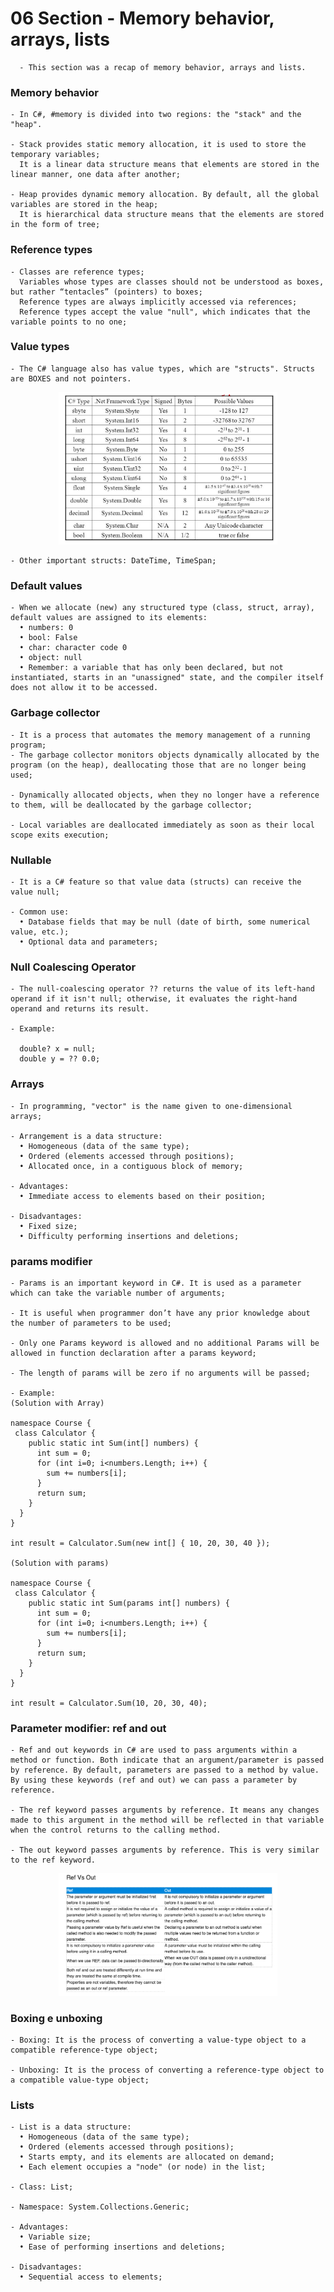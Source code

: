 # 06 Section - Memory behavior, arrays, lists

      - This section was a recap of memory behavior, arrays and lists.

### Memory behavior

    - In C#, #memory is divided into two regions: the "stack" and the "heap".

    - Stack provides static memory allocation, it is used to store the temporary variables;
      It is a linear data structure means that elements are stored in the linear manner, one data after another;

    - Heap provides dynamic memory allocation. By default, all the global variables are stored in the heap;
      It is hierarchical data structure means that the elements are stored in the form of tree;

### Reference types

    - Classes are reference types;
      Variables whose types are classes should not be understood as boxes, but rather “tentacles” (pointers) to boxes;
      Reference types are always implicitly accessed via references;
      Reference types accept the value "null", which indicates that the variable points to no one;

### Value types

    - The C# language also has value types, which are "structs". Structs are BOXES and not pointers.

<p align="center">
  <img src="./screenshots/structs.png" width="350" title="Console">
</p>

    - Other important structs: DateTime, TimeSpan;

### Default values

    - When we allocate (new) any structured type (class, struct, array), default values ​​are assigned to its elements:
      • numbers: 0
      • bool: False
      • char: character code 0
      • object: null
      • Remember: a variable that has only been declared, but not instantiated, starts in an "unassigned" state, and the compiler itself does not allow it to be accessed.

### Garbage collector

    - It is a process that automates the memory management of a running program;
    - The garbage collector monitors objects dynamically allocated by the program (on the heap), deallocating those that are no longer being used;

    - Dynamically allocated objects, when they no longer have a reference to them, will be deallocated by the garbage collector;

    - Local variables are deallocated immediately as soon as their local scope exits execution;

### Nullable

    - It is a C# feature so that value data (structs) can receive the value null;

    - Common use:
      • Database fields that may be null (date of birth, some numerical value, etc.);
      • Optional data and parameters;

### Null Coalescing Operator

    - The null-coalescing operator ?? returns the value of its left-hand operand if it isn't null; otherwise, it evaluates the right-hand operand and returns its result.

    - Example:

      double? x = null;
      double y = ?? 0.0;

### Arrays

    - In programming, "vector" is the name given to one-dimensional arrays;

    - Arrangement is a data structure:
      • Homogeneous (data of the same type);
      • Ordered (elements accessed through positions);
      • Allocated once, in a contiguous block of memory;

    - Advantages:
      • Immediate access to elements based on their position;

    - Disadvantages:
      • Fixed size;
      • Difficulty performing insertions and deletions;

### params modifier

    - Params is an important keyword in C#. It is used as a parameter which can take the variable number of arguments;

    - It is useful when programmer don’t have any prior knowledge about the number of parameters to be used;

    - Only one Params keyword is allowed and no additional Params will be allowed in function declaration after a params keyword;

    - The length of params will be zero if no arguments will be passed;

    - Example:
    (Solution with Array)

    namespace Course {
     class Calculator {
        public static int Sum(int[] numbers) {
          int sum = 0;
          for (int i=0; i<numbers.Length; i++) {
            sum += numbers[i];
          }
          return sum;
        }
      }
    }

    int result = Calculator.Sum(new int[] { 10, 20, 30, 40 });

    (Solution with params)

    namespace Course {
     class Calculator {
        public static int Sum(params int[] numbers) {
          int sum = 0;
          for (int i=0; i<numbers.Length; i++) {
            sum += numbers[i];
          }
          return sum;
        }
      }
    }

    int result = Calculator.Sum(10, 20, 30, 40);

### Parameter modifier: ref and out

    - Ref and out keywords in C# are used to pass arguments within a method or function. Both indicate that an argument/parameter is passed by reference. By default, parameters are passed to a method by value. By using these keywords (ref and out) we can pass a parameter by reference.

    - The ref keyword passes arguments by reference. It means any changes made to this argument in the method will be reflected in that variable when the control returns to the calling method.

    - The out keyword passes arguments by reference. This is very similar to the ref keyword.

<p align="center">
  <img src="./screenshots/ref_out.png" width="350" title="Console">
</p>

### Boxing e unboxing

    - Boxing: It is the process of converting a value-type object to a compatible reference-type object;

    - Unboxing: It is the process of converting a reference-type object to a compatible value-type object;

### Lists

    - List is a data structure:
      • Homogeneous (data of the same type);
      • Ordered (elements accessed through positions);
      • Starts empty, and its elements are allocated on demand;
      • Each element occupies a "node" (or node) in the list;

    - Class: List;

    - Namespace: System.Collections.Generic;

    - Advantages:
      • Variable size;
      • Ease of performing insertions and deletions;

    - Disadvantages:
      • Sequential access to elements;

